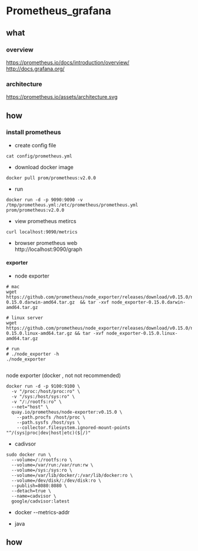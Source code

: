 # Prometheus_grafana
## what
### overview
https://prometheus.io/docs/introduction/overview/   
http://docs.grafana.org/

### architecture
https://prometheus.io/assets/architecture.svg


## how

### install prometheus

* create config file
```
cat config/prometheus.yml
```

* download docker image
```
docker pull prom/prometheus:v2.0.0
```

* run 
```
docker run -d -p 9090:9090 -v /tmp/prometheus.yml:/etc/prometheus/prometheus.yml  prom/prometheus:v2.0.0
```

* view prometheus metircs
```
curl localhost:9090/metrics
```

* browser prometheus web   
http://localhost:9090/graph



#### exporter
* node exporter
```
# mac
wget https://github.com/prometheus/node_exporter/releases/download/v0.15.0/node_exporter-0.15.0.darwin-amd64.tar.gz  && tar -xvf node_exporter-0.15.0.darwin-amd64.tar.gz

# linux server
wget https://github.com/prometheus/node_exporter/releases/download/v0.15.0/node_exporter-0.15.0.linux-amd64.tar.gz && tar -xvf node_exporter-0.15.0.linux-amd64.tar.gz 

# run
# ./node_exporter -h
./node_exporter


```
 node exporter (docker , not not recommended)
```
docker run -d -p 9100:9100 \
  -v "/proc:/host/proc:ro" \
  -v "/sys:/host/sys:ro" \
  -v "/:/rootfs:ro" \
  --net="host" \
  quay.io/prometheus/node-exporter:v0.15.0 \
    --path.procfs /host/proc \
    --path.sysfs /host/sys \
    --collector.filesystem.ignored-mount-points "^/(sys|proc|dev|host|etc)($|/)"
```

* cadivsor
```
sudo docker run \
  --volume=/:/rootfs:ro \
  --volume=/var/run:/var/run:rw \
  --volume=/sys:/sys:ro \
  --volume=/var/lib/docker/:/var/lib/docker:ro \
  --volume=/dev/disk/:/dev/disk:ro \
  --publish=8080:8080 \
  --detach=true \
  --name=cadvisor \
  google/cadvisor:latest
```

* docker --metrics-addr


* java





## how

